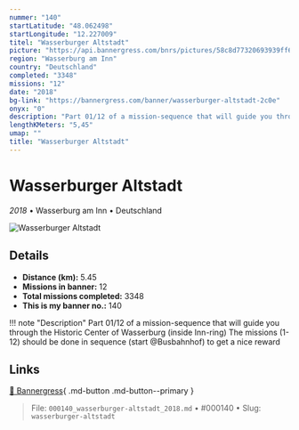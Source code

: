 ```yaml
---
nummer: "140"
startLatitude: "48.062498"
startLongitude: "12.227009"
titel: "Wasserburger Altstadt"
picture: "https://api.bannergress.com/bnrs/pictures/58c8d77320693939ff63ece4ba442a6d"
region: "Wasserburg am Inn"
country: "Deutschland"
completed: "3348"
missions: "12"
date: "2018"
bg-link: "https://bannergress.com/banner/wasserburger-altstadt-2c0e"
onyx: "0"
description: "Part 01/12 of a mission-sequence that will guide you through the Historic Center of Wasserburg (inside Inn-ring)\nThe missions (1-12) should be done in sequence (start @Busbahnhof) to get a nice reward"
lengthKMeters: "5,45"
umap: ""
title: "Wasserburger Altstadt"
---
```

# Wasserburger Altstadt

*2018* • Wasserburg am Inn • Deutschland

![Wasserburger Altstadt](https://api.bannergress.com/bnrs/pictures/58c8d77320693939ff63ece4ba442a6d)

## Details
- **Distance (km):** 5.45
- **Missions in banner:** 12
- **Total missions completed:** 3348
- **This is my banner no.:** 140


!!! note "Description"
    Part 01/12 of a mission-sequence that will guide you through the Historic Center of Wasserburg (inside Inn-ring)
The missions (1-12) should be done in sequence (start @Busbahnhof) to get a nice reward



## Links
[🔗 Bannergress](https://bannergress.com/banner/wasserburger-altstadt-2c0e){ .md-button .md-button--primary }



> File: `000140_wasserburger-altstadt_2018.md` • #000140 • Slug: `wasserburger-altstadt`
